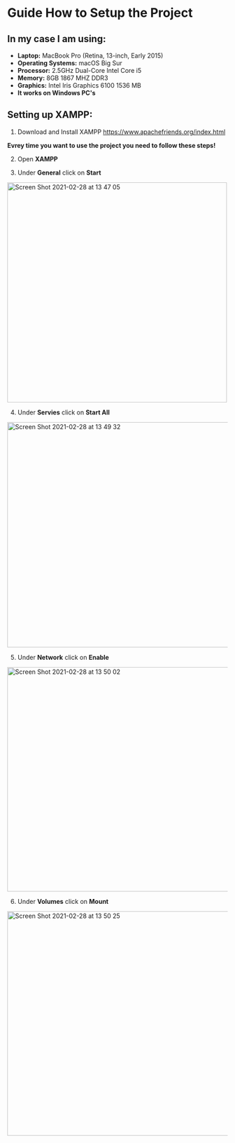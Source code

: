 # Guide How to Setup the Project

## In my case I am using: 
* **Laptop:** MacBook Pro (Retina, 13-inch, Early 2015)
* **Operating Systems:** macOS Big Sur
* **Processor:** 2.5GHz Dual-Core Intel Core i5
* **Memory:** 8GB 1867 MHZ DDR3
* **Graphics:** Intel Iris Graphics 6100 1536 MB
* **It works on Windows PC's**

## Setting up XAMPP:
1. Download and Install XAMPP https://www.apachefriends.org/index.html

**Evrey time you want to use the project you need to follow these steps!**

2. Open **XAMPP** 

3. Under **General** click on **Start** 
<img width="502" alt="Screen Shot 2021-02-28 at 13 47 05" src="https://user-images.githubusercontent.com/26307376/109417421-4f8f1b00-79cc-11eb-8cbc-c51b0acfa30b.png">

4. Under **Servies** click on **Start All**
<img width="514" alt="Screen Shot 2021-02-28 at 13 49 32" src="https://user-images.githubusercontent.com/26307376/109417956-7e0df580-79ce-11eb-9928-47056dee70af.png">

5. Under **Network** click on **Enable** 
<img width="512" alt="Screen Shot 2021-02-28 at 13 50 02" src="https://user-images.githubusercontent.com/26307376/109417959-85350380-79ce-11eb-8270-abb30f014c0e.png">

6. Under **Volumes** click on **Mount**
<img width="512" alt="Screen Shot 2021-02-28 at 13 50 25" src="https://user-images.githubusercontent.com/26307376/109417964-88c88a80-79ce-11eb-8047-a4355eef80c1.png">
